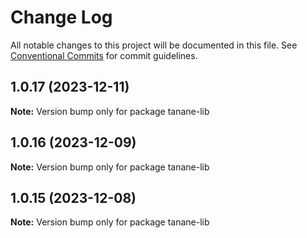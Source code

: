 # Change Log

All notable changes to this project will be documented in this file.
See [Conventional Commits](https://conventionalcommits.org) for commit guidelines.

## 1.0.17 (2023-12-11)

**Note:** Version bump only for package tanane-lib





## 1.0.16 (2023-12-09)

**Note:** Version bump only for package tanane-lib





## 1.0.15 (2023-12-08)

**Note:** Version bump only for package tanane-lib
